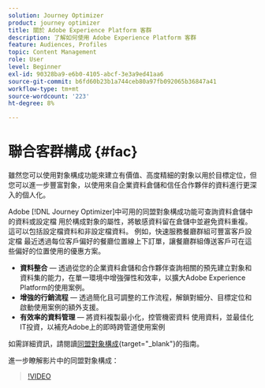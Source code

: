 ```yaml
---
solution: Journey Optimizer
product: journey optimizer
title: 關於 Adobe Experience Platform 客群
description: 了解如何使用 Adobe Experience Platform 客群
feature: Audiences, Profiles
topic: Content Management
role: User
level: Beginner
exl-id: 90328ba9-e6b0-4105-abcf-3e3a9ed41aa6
source-git-commit: b6fd60b23b1a744ceb80a97fb092065b36847a41
workflow-type: tm+mt
source-wordcount: '223'
ht-degree: 8%

---
```


# 聯合客群構成 {#fac}

雖然您可以使用對象構成功能來建立有價值、高度精細的對象以用於目標定位，但您可以進一步豐富對象，以使用來自企業資料倉儲和信任合作夥伴的資料進行更深入的個人化。

Adobe [!DNL Journey Optimizer]中可用的同盟對象構成功能可查詢資料倉儲中的資料或設定檔
用於構成對象的屬性，將敏感資料留在倉儲中並避免資料重複。 這可以包括設定檔資料和非設定檔資料。 例如，快速服務餐廳群組可豐富客戶設定檔
最近透過每位客戶偏好的餐廳位置線上下訂單，讓餐廳群組傳送客戶可在這些偏好的位置使用的優惠方案。

* **資料整合** — 透過從您的企業資料倉儲和合作夥伴查詢相關的預先建立對象和資料集的能力，在單一環境中增強彈性和效率，以擴大Adobe Experience Platform的使用案例。
* **增強的行銷流程** — 透過簡化且可調整的工作流程，解鎖對細分、目標定位和啟動使用案例的額外支援。
* **有效率的資料管理** — 將資料複製最小化，控管機密資料
使用資料，並最佳化IT投資，以補充Adobe上的即時跨管道使用案例

如需詳細資訊，請閱讀[同盟對象構成](https://experienceleague.adobe.com/zh-hant/docs/federated-audience-composition/using/home){target="_blank"}的指南。

進一步瞭解影片中的同盟對象構成：

>[!VIDEO](https://video.tv.adobe.com/v/3432261?quality=12)
